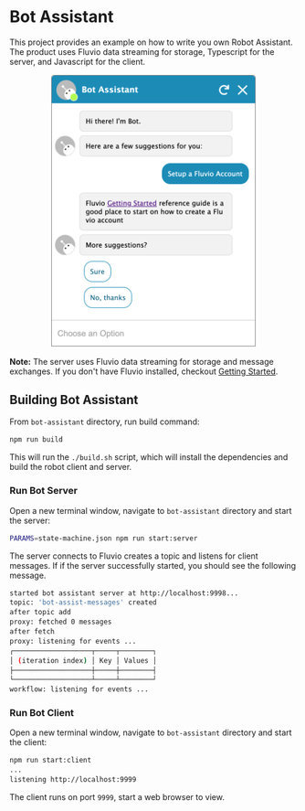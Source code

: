 # Bot Assistant

This project provides an example on how to write you own Robot Assistant. The product uses Fluvio data streaming for storage, Typescript for the server, and Javascript for the client.

<p align="center"><img src="./bot-client/img/bot-assistant.png" alt="Bot Assistant" width="360"/></p>

**Note:**
The server uses Fluvio data streaming for storage and message exchanges. If you don't have Fluvio installed, checkout [Getting Started](https://fluvio.io/docs/getting-started).

## Building Bot Assistant

From `bot-assistant` directory, run build command:

```bash
npm run build
```

This will run the `./build.sh` script, which will install the dependencies and build the robot client and server.

### Run Bot Server

Open a new terminal window, navigate to `bot-assistant` directory and start the server:

```bash
PARAMS=state-machine.json npm run start:server
```
The server connects to Fluvio creates a topic and listens for client messages. If if the server successfully started, you should see the following message.

```bash
started bot assistant server at http://localhost:9998...
topic: 'bot-assist-messages' created
after topic add
proxy: fetched 0 messages
after fetch
proxy: listening for events ... 
┌───────────────────┬─────┬────────┐
│ (iteration index) │ Key │ Values │
├───────────────────┼─────┼────────┤
└───────────────────┴─────┴────────┘
workflow: listening for events ... 
```

### Run Bot Client

Open a new terminal window, navigate to `bot-assistant` directory and start the client:

```bash
npm run start:client
...
listening http://localhost:9999
```

The client runs on port `9999`, start a web browser to view.
